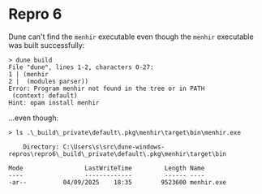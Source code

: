 # Repro 6

Dune can't find the `menhir` executable even though the `menhir` executable was built successfully:

```
> dune build
File "dune", lines 1-2, characters 0-27:
1 | (menhir
2 |  (modules parser))
Error: Program menhir not found in the tree or in PATH
 (context: default)
Hint: opam install menhir
```

...even though:

```
> ls .\_build\_private\default\.pkg\menhir\target\bin\menhir.exe

    Directory: C:\Users\s\src\dune-windows-repros\repro6\_build\_private\default\.pkg\menhir\target\bin

Mode                 LastWriteTime         Length Name
----                 -------------         ------ ----
-ar--          04/09/2025    18:35        9523600 menhir.exe
```
